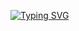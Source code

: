 [![Typing SVG](https://readme-typing-svg.herokuapp.com?font=Fira+Code&weight=300&size=30&pause=1000&color=F71414&width=435&lines=HI+EVERYONE+%F0%9F%91%8B)](https://git.io/typing-svg)
